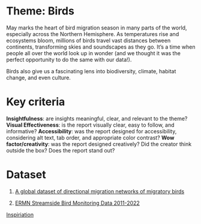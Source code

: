 # Theme: Birds
 
May marks the heart of bird migration season in many parts of the world, especially across the Northern Hemisphere. As temperatures rise and ecosystems bloom, millions of birds travel vast distances between continents, transforming skies and soundscapes as they go. It’s a time when people all over the world look up in wonder (and we thought it was the perfect opportunity to do the same with our data!).
 
Birds also give us a fascinating lens into biodiversity, climate, habitat change, and even culture.


# Key criteria
**Insightfulness**: are insights meaningful, clear, and relevant to the theme?
**Visual Effectiveness**: is the report visually clear, easy to follow, and informative?
**Accessibility**: was the report designed for accessibility, considering alt text, tab order, and appropriate color contrast?
**Wow factor/creativity**: was the report designed creatively? Did the creator think outside the box? Does the report stand out?


# Dataset
1) [A global dataset of directional migration networks of migratory birds](https://figshare.com/articles/dataset/A_global_dataset_of_directional_migration_networks_of_migratory_birds/26162269?file=48041545)

2) [ERMN Streamside Bird Monitoring Data 2011-2022](https://catalog.data.gov/dataset/ermn-streamside-bird-monitoring-data-2011-2022)

[Inspiriation](https://community.fabric.microsoft.com/t5/Contests-Gallery/Finalist-How-Gender-Disparities-Impact-Women-s-Health-and-Well/td-p/4645215)
